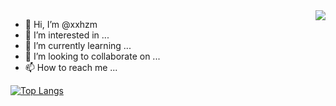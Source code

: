 <img align="right" src="https://github-readme-stats.vercel.app/api?username=xxhzm&show_icons=true&icon_color=CE1D2D&text_color=718096&bg_color=ffffff&hide_title=true" />


- 👋 Hi, I’m @xxhzm
- 👀 I’m interested in ...
- 🌱 I’m currently learning ...
- 💞️ I’m looking to collaborate on ...
- 📫 How to reach me ...

[![Top Langs](https://github-readme-stats.vercel.app/api/top-langs/?username=xxhzm&layout=compact)](https://github.com/anuraghazra/github-readme-stats)
